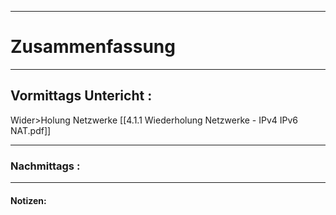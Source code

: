 

___

# Zusammenfassung








----

## Vormittags Untericht : 


Wider>Holung Netzwerke
[[4.1.1 Wiederholung Netzwerke - IPv4 IPv6 NAT.pdf]]



----

### Nachmittags :







___

#### Notizen: 
